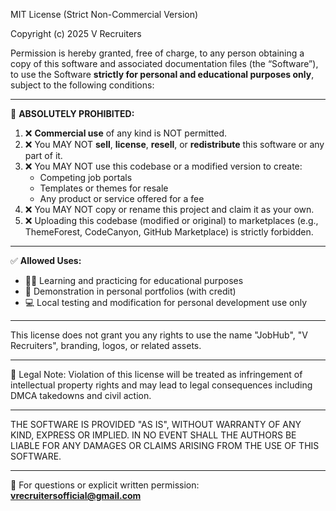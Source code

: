 MIT License (Strict Non-Commercial Version)

Copyright (c) 2025 V Recruiters

Permission is hereby granted, free of charge, to any person obtaining a copy
of this software and associated documentation files (the “Software”), to use
the Software **strictly for personal and educational purposes only**, subject to
the following conditions:

---

🚫 **ABSOLUTELY PROHIBITED:**

1. ❌ **Commercial use** of any kind is NOT permitted.
2. ❌ You MAY NOT **sell**, **license**, **resell**, or **redistribute** this software or any part of it.
3. ❌ You MAY NOT use this codebase or a modified version to create:
   - Competing job portals
   - Templates or themes for resale
   - Any product or service offered for a fee
4. ❌ You MAY NOT copy or rename this project and claim it as your own.
5. ❌ Uploading this codebase (modified or original) to marketplaces (e.g., ThemeForest, CodeCanyon, GitHub Marketplace) is strictly forbidden.

---

✅ **Allowed Uses:**

- 🧑‍💻 Learning and practicing for educational purposes
- 🏫 Demonstration in personal portfolios (with credit)
- 💻 Local testing and modification for personal development use only

---

This license does not grant you any rights to use the name "JobHub", "V Recruiters", branding, logos, or related assets.

---

📌 Legal Note:
Violation of this license will be treated as infringement of intellectual property rights and may lead to legal consequences including DMCA takedowns and civil action.

---

THE SOFTWARE IS PROVIDED "AS IS", WITHOUT WARRANTY OF ANY KIND, EXPRESS OR
IMPLIED. IN NO EVENT SHALL THE AUTHORS BE LIABLE FOR ANY DAMAGES OR CLAIMS
ARISING FROM THE USE OF THIS SOFTWARE.

---

📩 For questions or explicit written permission: **vrecruitersofficial@gmail.com**
